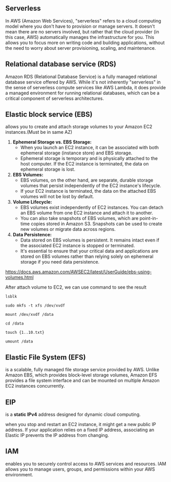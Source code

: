 ## Serverless

In AWS (Amazon Web Services), "serverless" refers to a cloud computing model where you don't have to provision or manage servers. It doesn't mean there are no servers involved, but rather that the cloud provider (in this case, AWS) automatically manages the infrastructure for you. This allows you to focus more on writing code and building applications, without the need to worry about server provisioning, scaling, and maintenance.

## Relational database service (RDS)

Amazon RDS (Relational Database Service) is a fully managed relational database service offered by AWS. While it's not inherently "serverless" in the sense of serverless compute services like AWS Lambda, it does provide a managed environment for running relational databases, which can be a critical component of serverless architectures.



## Elastic block service (EBS)

allows you to create and attach storage volumes to your Amazon EC2 instances.(Must be in same AZ)

1. **Ephemeral Storage vs. EBS Storage:**
   - When you launch an EC2 instance, it can be associated with both ephemeral storage (instance store) and EBS storage.
   - Ephemeral storage is temporary and is physically attached to the host computer. If the EC2 instance is terminated, the data on ephemeral storage is lost.
2. **EBS Volumes:**
   - EBS volumes, on the other hand, are separate, durable storage volumes that persist independently of the EC2 instance's lifecycle.
   - If your EC2 instance is terminated, the data on the attached EBS volumes will not be lost by default.
3. **Volume Lifecycle:**
   - EBS volumes exist independently of EC2 instances. You can detach an EBS volume from one EC2 instance and attach it to another.
   - You can also take snapshots of EBS volumes, which are point-in-time copies stored in Amazon S3. Snapshots can be used to create new volumes or migrate data across regions.
4. **Data Persistence:**
   - Data stored on EBS volumes is persistent. It remains intact even if the associated EC2 instance is stopped or terminated.
   - It's essential to ensure that your critical data and applications are stored on EBS volumes rather than relying solely on ephemeral storage if you need data persistence.



https://docs.aws.amazon.com/AWSEC2/latest/UserGuide/ebs-using-volumes.html

After attach volume to EC2, we can use command to see the result

`lsblk`

`sudo mkfs -t xfs /dev/xvdf`

`mount /dev/xvdf /data`

`cd /data`

`touch {1..10.txt}`

`umount /data`

## Elastic File System (EFS)

is a scalable, fully managed file storage service provided by AWS. Unlike Amazon EBS, which provides block-level storage volumes, Amazon EFS provides a file system interface and can be mounted on multiple Amazon EC2 instances concurrently. 

## EIP

 is a **static IPv4** address designed for dynamic cloud computing.

when you stop and restart an EC2 instance, it might get a new public IP address. If your application relies on a fixed IP address, associating an Elastic IP prevents the IP address from changing.

## IAM

enables you to securely control access to AWS services and resources. IAM allows you to manage users, groups, and permissions within your AWS environment.
